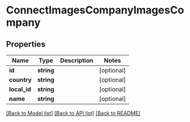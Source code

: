 # ConnectImagesCompanyImagesCompany

## Properties
Name | Type | Description | Notes
------------ | ------------- | ------------- | -------------
**id** | **string** |  | [optional] 
**country** | **string** |  | [optional] 
**local_id** | **string** |  | [optional] 
**name** | **string** |  | [optional] 

[[Back to Model list]](../../README.md#documentation-for-models) [[Back to API list]](../../README.md#documentation-for-api-endpoints) [[Back to README]](../../README.md)

